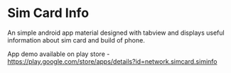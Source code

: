 # Sim Card Info
An simple android app material designed with tabview and displays useful information about sim card and build of phone.

App demo available on play store - https://play.google.com/store/apps/details?id=network.simcard.siminfo
